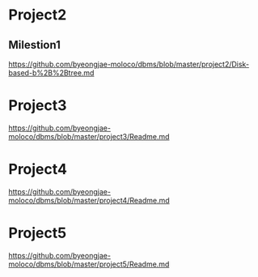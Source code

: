 # Project2
## Milestion1
https://github.com/byeongjae-moloco/dbms/blob/master/project2/Disk-based-b%2B%2Btree.md
# Project3
https://github.com/byeongjae-moloco/dbms/blob/master/project3/Readme.md
# Project4
https://github.com/byeongjae-moloco/dbms/blob/master/project4/Readme.md
# Project5
https://github.com/byeongjae-moloco/dbms/blob/master/project5/Readme.md
